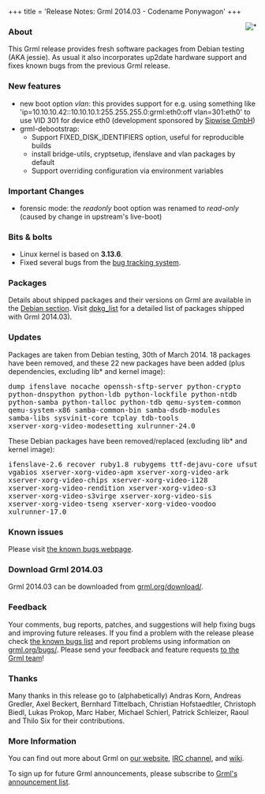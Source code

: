 +++
title = 'Release Notes: Grml 2014.03 - Codename Ponywagon'
+++

<p><a href="/screenshots/"><img align="right" style="margin-left: 20px;
border: 0" src="/screenshots/grml_2014.03.jpg" alt="*" /></a></p>

<h3>About</h3>

<p>This Grml release provides fresh software packages from Debian
testing (AKA jessie). As usual it also incorporates up2date hardware
support and fixes known bugs from the previous Grml release.</p>

<h3>New features</h3>

<ul>

<li>new boot option <em>vlan</em>: this provides
support for e.g. using something like
'ip=10.10.10.42::10.10.10.1:255.255.255.0:grml:eth0:off
vlan=301:eth0' to use VID 301 for device eth0 (development sponsored
by <a href="http://www.sipwise.com/">Sipwise
GmbH</a>)</li>

<li>grml-debootstrap:

<ul>
<li>Support FIXED_DISK_IDENTIFIERS option, useful for reproducible builds</li>
<li>install bridge-utils, cryptsetup, ifenslave and vlan packages by default</li>
<li>Support overriding configuration via environment variables</li>
</ul>

</li>

</ul>

<h3>Important Changes</h3>

<ul>

<li>forensic mode: the <em>readonly</em> boot option
was renamed to <em>read-only</em> (caused by change in
upstream's live-boot)</li>

</ul>

<h3>Bits &amp; bolts</h3>

<ul>
<li>Linux kernel is based on <b>3.13.6</b>.</li>
<li>Fixed several bugs from the <a href="http://bts.grml.org/grml/">bug tracking system</a>.</li>
</ul>

<h3>Packages</h3>

<p>Details about shipped packages and their versions on Grml are
available in the <a href="/files/#debian">Debian section</a>. Visit
<a href="/files/grml64-full_2014.03/dpkg.list">dpkg_list</a> for a
detailed list of packages shipped with Grml 2014.03).</p>

<h3>Updates</h3>

<p>Packages are taken from Debian testing, 30th of March
2014. 18 packages have been removed, and these 22 new packages
have been added (plus dependencies, excluding lib* and kernel image):</p>

<pre class="rahmen">
dump ifenslave nocache openssh-sftp-server python-crypto
python-dnspython python-ldb python-lockfile python-ntdb
python-samba python-talloc python-tdb qemu-system-common
qemu-system-x86 samba-common-bin samba-dsdb-modules
samba-libs sysvinit-core tcplay tdb-tools
xserver-xorg-video-modesetting xulrunner-24.0
</pre>

<p>These Debian packages have been removed/replaced (excluding lib* and kernel image):</p>

<pre class="rahmen">
ifenslave-2.6 recover ruby1.8 rubygems ttf-dejavu-core ufsutils
vgabios xserver-xorg-video-apm xserver-xorg-video-ark
xserver-xorg-video-chips xserver-xorg-video-i128
xserver-xorg-video-rendition xserver-xorg-video-s3
xserver-xorg-video-s3virge xserver-xorg-video-sis
xserver-xorg-video-tseng xserver-xorg-video-voodoo
xulrunner-17.0
</pre>

<h3>Known issues</h3>

<p>Please visit <a href="/bugs/known/">the known bugs webpage</a>.</p>

<h3>Download Grml 2014.03</h3>

<p>Grml 2014.03 can be downloaded from
<a href="/download/">grml.org/download/</a>.</p>

<h3>Feedback</h3>

<p>Your comments, bug reports, patches, and suggestions will help
fixing bugs and improving future releases. If you find a problem with
the release please check <a
href="/bugs/known/">the known bugs list</a> and report problems using information on <a
href="/bugs/">grml.org/bugs/</a>. Please send your feedback and
feature requests <a href="/contact/">to the Grml team</a>!</p>

<a name="thanks"></a>
<h3>Thanks</h3>

<p>Many thanks in this release go to (alphabetically)
Andras Korn,
Andreas Gredler,
Axel Beckert,
Bernhard Tittelbach,
Christian Hofstaedtler,
Christoph Biedl,
Lukas Prokop,
Marc Haber,
Michael Schierl,
Patrick Schleizer,
Raoul and
Thilo Six
for their contributions.</p>

<h3>More Information</h3>

<p>You can find out more about Grml on <a href="/">our website</a>, <a
href="/contact/#irc">IRC channel</a>, and <a
href="http://wiki.grml.org/">wiki</a>.

<p>To sign up for future Grml announcements, please subscribe to <a
href="http://ml.grml.org/postorius/lists/grml-announce.ml.grml.org">Grml's
announcement list</a>.</p>

